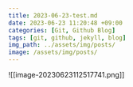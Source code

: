 ```yaml
---
title: 2023-06-23-test.md
date: 2023-06-23 11:20:48 +09:00
categories: [Git, Github Blog]
tags: [git, github, jekyll, blog]
img_path: ../assets/img/posts/
image: /assets/img/posts/
---
```



![[image-20230623112517741.png]]